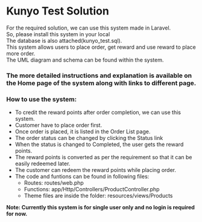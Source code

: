 <h1>Kunyo Test Solution </h1>
<p>
    For the required solution, we can use this system made in Laravel. <br>
    So, please install this system in your local <br>
    The database is also attached(kunyo_test.sql). <br>
    This system allows users to place order, get reward and use reward to place more order. <br>
    The UML diagram and schema can be found within the system.
</p>


<h3>The more detailed instructions and explanation is available on the Home page of the system along with links to different page.</h3>

<h3>How to use the system:</h3>

- To credit the reward points after order completion, we can use this system. <br>
- Customer have to place order first. <br>
- Once order is placed, it is listed in the Order List page. <br>
- The order status can be changed by clicking the Status link <br>
- When the status is changed to Completed, the user gets the reward points. <br>
- The reward points is converted as per the requirement so that it can be easily redeemed later. <br>
- The customer can redeem the reward points while placing order.
- The code and funtions can be found in following files:
  - Routes: routes/web.php
  - Functions: app/Http/Controllers/ProductController.php
  - Theme files are inside the folder: resources/views/Products

<strong>Note: Currently this system is for single user only and no login is required for now. <br></strong>
